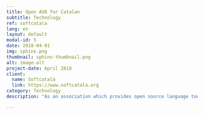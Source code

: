 ```yaml
---
title: Open ASR for Catalan
subtitle: Technology
ref: softcatala
lang: en
layout: default
modal-id: 5
date: 2018-04-01
img: sphinx.png
thumbnail: sphinx-thumbnail.png
alt: image-alt
project-date: April 2018
client:
  name: Softcatalà
  link: https://www.softcatala.org 
category: Technology
description: "As an association which provides open source language tools for the Catalan speaking community, Softcatalà wanted to have a open source ASR system in order to be used by developers, makers and possibly for providers of techonological products to integrate Catalan in their services. We have leveraged the publicly avaliable subtitled videos from Catalan television to create an initial version of an open source ASR in Catalan using the CMUSphinx technology. We have published the trained ASR models and the necessary scripts to build them in <a href='https://github.com/collectivat/cmusphinx-models'>github</a> for the use of the community."

---
```


